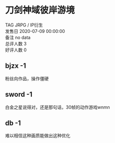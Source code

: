 



# 刀剑神域彼岸游境
  
TAG JRPG / IP衍生  
发售日 2020-07-09 00:00:00  
备注 no data  
总评人数 3  
好评人数 0
## bjzx -1


粉丝向作品，操作僵硬
## sword -1


白金之星说得对，还是那句话，30帧的动作游戏wnmn
##  db -1 


 难以相信这种画质能做出这种优化 